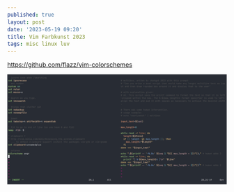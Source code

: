 ```yaml
---
published: true
layout: post
date: '2023-05-19 09:20'
title: Vim Farbkunst 2023
tags: misc linux luv 
---
```

<https://github.com/flazz/vim-colorschemes>

![scrot](/public/vimColors2023.png)
